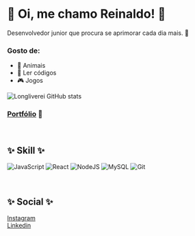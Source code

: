 # 👾 Oi, me chamo Reinaldo! 👾

Desenvolvedor junior que procura se aprimorar cada dia mais. 🌃

### Gosto de:
- 🐤 Animais
- 👻 Ler códigos
- 🎮 Jogos

![Longliverei GitHub stats](https://github-readme-stats.vercel.app/api?username=longliverei&theme=cobalt)
### <a href="longliverei.github.io">Portfólio</a> 👹

<br>

## ✨ Skill ✨
![JavaScript](https://img.shields.io/badge/javascript-%23323330.svg?style=for-the-badge&logo=javascript&logoColor=%23F7DF1E) ![React](https://img.shields.io/badge/react-%2320232a.svg?style=for-the-badge&logo=react&logoColor=%2361DAFB) 	![NodeJS](https://img.shields.io/badge/node.js-6DA55F?style=for-the-badge&logo=node.js&logoColor=white)
![MySQL](https://img.shields.io/badge/mysql-%2300f.svg?style=for-the-badge&logo=mysql&logoColor=white) 	![Git](https://img.shields.io/badge/git-%23F05033.svg?style=for-the-badge&logo=git&logoColor=white)

<br>

## ✨ Social ✨
<a href="instagram.com/longliverei" target="_blank">Instagram</a>
<br>
<a href="linkedin.com/in/reinaldoybk" target="_blank">Linkedin</a>
